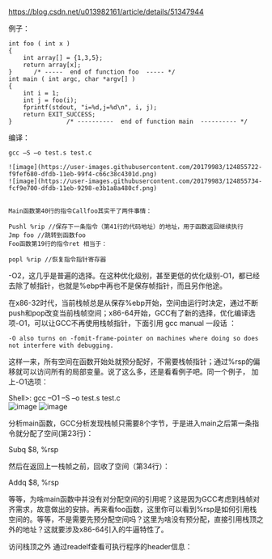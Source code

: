 https://blog.csdn.net/u013982161/article/details/51347944  

例子：  

    int foo ( int x )
    {
        int array[] = {1,3,5};
        return array[x];
    }      /* -----  end of function foo  ----- */
    int main ( int argc, char *argv[] )
    {
        int i = 1;
        int j = foo(i);
        fprintf(stdout, "i=%d,j=%d\n", i, j);
        return EXIT_SUCCESS;
    }               /* ----------  end of function main  ---------- */

编译：  
  
    gcc –S –o test.s test.c  
    
    ![image](https://user-images.githubusercontent.com/20179983/124855722-f9fef680-dfdb-11eb-99f4-c66c38c4301d.png)
    ![image](https://user-images.githubusercontent.com/20179983/124855734-fcf9e700-dfdb-11eb-9298-e3b1a8a480cf.png)


    Main函数第40行的指令Callfoo其实干了两件事情：

    Pushl %rip //保存下一条指令（第41行的代码地址）的地址，用于函数返回继续执行
    Jmp foo //跳转到函数foo
    Foo函数第19行的指令ret 相当于：

    popl %rip //恢复指令指针寄存器   
    
    
-O2，这几乎是普遍的选择。在这种优化级别，甚至更低的优化级别-O1，都已经去除了帧指针，也就是%ebp中再也不是保存帧指针，而且另作他途。

在x86-32时代，当前栈帧总是从保存%ebp开始，空间由运行时决定，通过不断push和pop改变当前栈帧空间；x86-64开始，GCC有了新的选择，优化编译选项-O1，可以让GCC不再使用栈帧指针，下面引用 gcc manual 一段话 ：

 

    -O also turns on -fomit-frame-pointer on machines where doing so does not interfere with debugging.

 

这样一来，所有空间在函数开始处就预分配好，不需要栈帧指针；通过%rsp的偏移就可以访问所有的局部变量。说了这么多，还是看看例子吧。同一个例子， 加上-O1选项：

 

Shell>: gcc –O1 –S –o test.s test.c    
![image](https://user-images.githubusercontent.com/20179983/124855989-611cab00-dfdc-11eb-8403-07a6eabb7561.png)
![image](https://user-images.githubusercontent.com/20179983/124856003-64179b80-dfdc-11eb-8a12-5677c1dfbdf9.png)

分析main函数，GCC分析发现栈帧只需要8个字节，于是进入main之后第一条指令就分配了空间(第23行)：

 

Subq $8, %rsp

 

然后在返回上一栈帧之前，回收了空间（第34行）：

 

Addq $8, %rsp

 

等等，为啥main函数中并没有对分配空间的引用呢？这是因为GCC考虑到栈帧对齐需求，故意做出的安排。再来看foo函数，这里你可以看到%rsp是如何引用栈空间的。等等，不是需要先预分配空间吗？这里为啥没有预分配，直接引用栈顶之外的地址？这就要涉及x86-64引入的牛逼特性了。

 

访问栈顶之外
通过readelf查看可执行程序的header信息：
